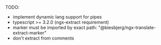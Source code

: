 TODO:
- implement dynamic lang support for pipes
- typescript >= 3.2.0 (ngx-extract requirement)
- marker must be imported by exact path: "@biesbjerg/ngx-translate-extract-marker"
- don't extract from comments
